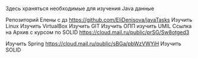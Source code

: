 Здесь храняться необходимые для изучения Java данные

Репозиторий Елены с дз https://github.com/EliDenisova/javaTasks
Изучить Linux
Изучить VirtualBox
Изучить GIT
Изучить ОПП
изучить UMIL
Ссылка на Архив с курсом по SOLID https://cloud.mail.ru/public/prSG/Sw8otged3

Изучить Spring https://cloud.mail.ru/public/sBGa/pbWzVWYiH
Изучить SOLID
